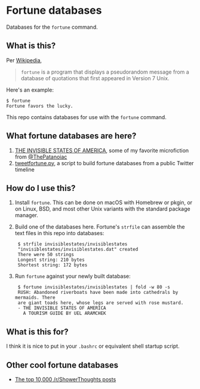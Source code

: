 # Fortune databases

Databases for the `fortune` command.

## What is this?

Per [Wikipedia](https://en.wikipedia.org/wiki/Fortune_%28Unix%29),

> `fortune` is a program that displays a pseudorandom message from a database of quotations that first appeared in Version 7 Unix.

Here's an example:

```
$ fortune
Fortune favors the lucky.
```

This repo contains databases for use with the `fortune` command.

## What fortune databases are here?

1. [THE INVISIBLE STATES OF AMERICA](invisiblestates), some of my favorite microfiction from [@ThePatanoiac](https://twitter.com/ThePatanoiac)
2. [tweetfortune.py](tweets), a script to build fortune databases from a public Twitter timeline

## How do I use this?

1. Install `fortune`. This can be done on macOS with Homebrew or pkgin, or on Linux, BSD, and most other Unix variants with the standard package manager.

2. Build one of the databases here. Fortune's `strfile` can assemble the text files in this repo into databases:

        $ strfile invisiblestates/invisiblestates
        "invisiblestates/invisiblestates.dat" created
        There were 50 strings
        Longest string: 210 bytes
        Shortest string: 172 bytes

3. Run `fortune` against your newly built database:

        $ fortune invisiblestates/invisiblestates | fold -w 80 -s
        RUSH: Abandoned riverboats have been made into cathedrals by mermaids. There
        are giant toads here, whose legs are served with rose mustard.
        - THE INVISIBLE STATES OF AMERICA
          A TOURISM GUIDE BY UEL ARAMCHEK

## What is this for?

I think it is nice to put in your `.bashrc` or equivalent shell startup script.

## Other cool fortune databases

- [The top 10,000 /r/ShowerThoughts posts](https://nullprogram.com/blog/2016/12/01/)
